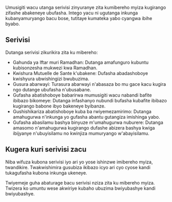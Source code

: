Umusigiti wacu utanga serivisi zinyuranye zita kumibereho myiza kugirango zifashe abakeneye ubufasha. Intego yacu ni ugutanga inkunga kubanyamuryango bacu bose, tutitaye kumateka yabo cyangwa ibihe byabo.

## Serivisi

Dutanga serivisi zikurikira zita ku mibereho:

* Gahunda ya Iftar muri Ramadhan: Dutanga amafunguro kubuntu kubisonzesha mukwezi kwa Ramadhan.
* Kwishura Mutuelle de Sante k'ubakene: Dufasha abadashoboye kwishyura ubwishingizi bwubuzima.
* Gusura abarwayi: Turasura abarwayi n'abasaza bo mu gace kacu kugira ngo dutange ubufasha n'ubusabane.
* Gufasha abatishoboye babarirwa mumusigiti wacu nabandi bafite ibibazo bikomeye: Dutanga infashanyo nubundi bufasha kubafite ibibazo kugirango babone ibyo bakeneye byibanze.
* Gushishikariza abatishoboye kuba ba rwiyemezamirimo: Dutanga amahugurwa n'inkunga yo gufasha abantu gutangiza imishinga yabo.
* Gufasha abasilamu bashya binyuze m'umahugurwa nuburere: Dutanga amasomo n'amahugurwa kugirango dufashe abizera bashya kwiga ibijyanye n'ubuyisilamu no kwinjiza mumuryango w'abayisilamu.

## Kugera kuri serivisi zacu

Niba wifuza kubona serivisi iyo ari yo yose ishinzwe imibereho myiza, twandikire.
Twakwishimira gusubiza ikibazo icyo ari cyo cyose kandi tukagufasha kubona inkunga ukeneye.

Twiyemeje guha abaturage bacu serivisi nziza zita ku mibereho myiza. Twizera ko umuntu wese akwiriye kubaho ubuzima bwiyubashye kandi bwiyubashye.